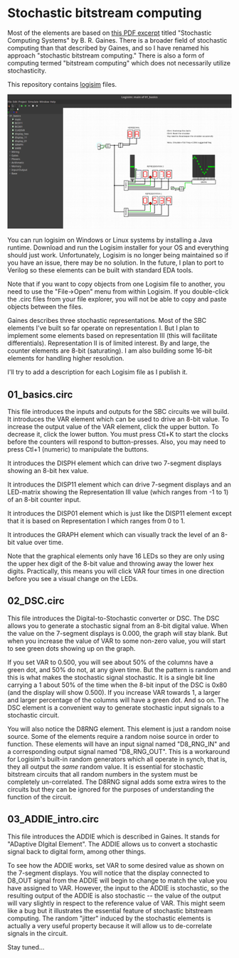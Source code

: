 # Stochastic bitstream computing

Most of the elements are based on [this PDF excerpt](http://pages.cpsc.ucalgary.ca/~gaines/reports/COMP/SCS69/SCS69.pdf)
titled "Stochastic Computing Systems" by B. R. Gaines. There is a broader field
of stochastic computing than that described by Gaines, and so I have renamed
his approach "stochastic bitstream computing." There is also a form of computing
termed "bitstream computing" which does not necessarily utilize stochasticity.

This repository contains [logisim](http://www.cburch.com/logisim/) files.

![Logisim](img/logisim_screenshot.png)

You can run logisim on Windows or Linux systems by installing a Java runtime.
Download and run the Logisim installer for your OS and everything should just
work. Unfortunately, Logisim is no longer being maintained so if you have an
issue, there may be no solution. In the future, I plan to port to Verilog so
these elements can be built with standard EDA tools.

Note that if you want to copy objects from one Logisim file to another, you
need to use the "File->Open" menu from within Logisim. If you double-click the
.circ files from your file explorer, you will not be able to copy and paste
objects between the files.

Gaines describes three stochastic representations. Most of the SBC elements
I've built so far operate on representation I. But I plan to implement some
elements based on representation III (this will facilitate differentials).
Representation II is of limited interest. By and large, the counter elements
are 8-bit (saturating). I am also building some 16-bit elements for handling
higher resolution.

I'll try to add a description for each Logisim file as I publish it.

01_basics.circ
--------------

This file introduces the inputs and outputs for the SBC circuits we will build.
It introduces the VAR element which can be used to drive an 8-bit value. To
increase the output value of the VAR element, click the upper button. To
decrease it, click the lower button. You must press Ctl+K to start the clocks
before the counters will respond to button-presses. Also, you may need to press
Ctl+1 (numeric) to manipulate the buttons.

It introduces the DISPH element which can drive two 7-segment displays showing
an 8-bit hex value.

It introduces the DISP11 element which can drive 7-segment displays and an
LED-matrix showing the Representation III value (which ranges from -1 to 1) of
an 8-bit counter input.

It introduces the DISP01 element which is just like the DISP11 element except
that it is based on Representation I which ranges from 0 to 1.

It introduces the GRAPH element which can visually track the level of an 8-bit
value over time.

Note that the graphical elements only have 16 LEDs so they are only using the
upper hex digit of the 8-bit value and throwing away the lower hex digits.
Practically, this means you will click VAR four times in one direction before
you see a visual change on the LEDs.

02_DSC.circ
-----------

This file introduces the Digital-to-Stochastic converter or DSC. The DSC allows
you to generate a stochastic signal from an 8-bit digital value. When the value
on the 7-segment displays is 0.000, the graph will stay blank. But when you
increase the value of VAR to some non-zero value, you will start to see green
dots showing up on the graph.

If you set VAR to 0.500, you will see about 50% of the columns have a green
dot, and 50% do not, at any given time. But the pattern is random and this is
what makes the stochastic signal stochastic. It is a single bit line carrying a
1 about 50% of the time when the 8-bit input of the DSC is 0x80 (and the
display will show 0.500). If you increase VAR towards 1, a larger and larger
percentage of the columns will have a green dot. And so on. The DSC element is
a convenient way to generate stochastic input signals to a stochastic circuit.

You will also notice the D8RNG element. This element is just a random noise
source. Some of the elements require a random noise source in order to
function.  These elements will have an input signal named "D8_RNG_IN" and a
corresponding output signal named "D8_RNG_OUT". This is a workaround for
Logisim's built-in random generators which all operate in synch, that is, they
all output the *same* random value. It is essential for stochastic bitstream
circuits that all random numbers in the system must be completely
un-correlated. The D8RNG signal adds some extra wires to the circuits but they
can be ignored for the purposes of understanding the function of the circuit.

03_ADDIE_intro.circ
-------------------

This file introduces the ADDIE which is described in Gaines. It stands for
"ADaptive DIgital Element". The ADDIE allows us to convert a stochastic signal
back to digital form, among other things.

To see how the ADDIE works, set VAR to some desired value as shown on the
7-segment displays. You will notice that the display connected to D8_OUT signal
from the ADDIE will begin to change to match the value you have assigned to
VAR. However, the input to the ADDIE is stochastic, so the resulting output of
the ADDIE is also stochastic -- the value of the output will vary slightly in
respect to the reference value of VAR. This might seem like a bug but it
illustrates the essential feature of stochastic bitstream computing. The random
"jitter" induced by the stochastic elements is actually a very useful property
because it will allow us to de-correlate signals in the circuit.

Stay tuned...

